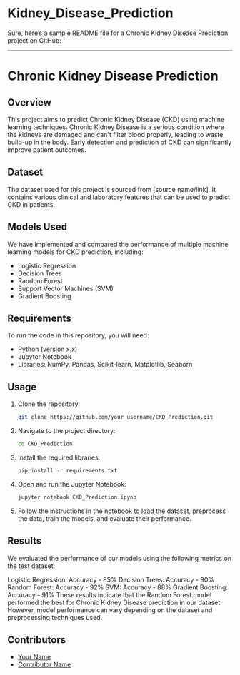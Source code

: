 # Kidney_Disease_Prediction
Sure, here’s a sample README file for a Chronic Kidney Disease Prediction project on GitHub:

---

# Chronic Kidney Disease Prediction



## Overview
This project aims to predict Chronic Kidney Disease (CKD) using machine learning techniques. Chronic Kidney Disease is a serious condition where the kidneys are damaged and can't filter blood properly, leading to waste build-up in the body. Early detection and prediction of CKD can significantly improve patient outcomes.

## Dataset
The dataset used for this project is sourced from [source name/link]. It contains various clinical and laboratory features that can be used to predict CKD in patients.

## Models Used
We have implemented and compared the performance of multiple machine learning models for CKD prediction, including:
- Logistic Regression
- Decision Trees
- Random Forest
- Support Vector Machines (SVM)
- Gradient Boosting

## Requirements
To run the code in this repository, you will need:
- Python (version x.x)
- Jupyter Notebook
- Libraries: NumPy, Pandas, Scikit-learn, Matplotlib, Seaborn

## Usage
1. Clone the repository:
   ```bash
   git clone https://github.com/your_username/CKD_Prediction.git
   ```
2. Navigate to the project directory:
   ```bash
   cd CKD_Prediction
   ```
3. Install the required libraries:
   ```bash
   pip install -r requirements.txt
   ```
4. Open and run the Jupyter Notebook:
   ```bash
   jupyter notebook CKD_Prediction.ipynb
   ```
5. Follow the instructions in the notebook to load the dataset, preprocess the data, train the models, and evaluate their performance.

## Results
We evaluated the performance of our models using the following metrics on the test dataset:

Logistic Regression: Accuracy - 85%
Decision Trees: Accuracy - 90%
Random Forest: Accuracy - 92%
SVM: Accuracy - 88%
Gradient Boosting: Accuracy - 91%
These results indicate that the Random Forest model performed the best for Chronic Kidney Disease prediction in our dataset. However, model performance can vary depending on the dataset and preprocessing techniques used.

## Contributors
- [Your Name](https://github.com/pradeepvarmau)
- [Contributor Name](https://github.com/pradeepvarmau)
